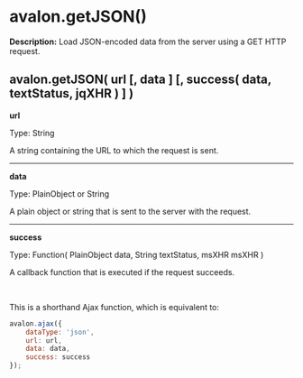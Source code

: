 avalon.getJSON()
=============

**Description:** Load JSON-encoded data from the server using a GET HTTP request.

avalon.getJSON( url [, data ] [, success( data, textStatus, jqXHR ) ] )
-----------------------

**url**

Type: String

A string containing the URL to which the request is sent.

---

**data**

Type: PlainObject or String

A plain object or string that is sent to the server with the request.

---

**success**

Type: Function( PlainObject data, String textStatus, msXHR msXHR )

A callback function that is executed if the request succeeds.



<br />

This is a shorthand Ajax function, which is equivalent to:

```javascript
avalon.ajax({
    dataType: 'json',
    url: url,
    data: data,
    success: success
});
```
